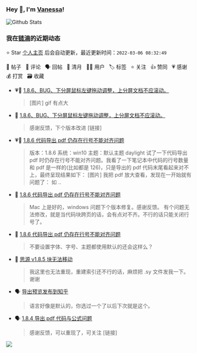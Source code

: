 ### Hey 👋, I'm [Vanessa](http://vanessa.b3log.org/)!

![Github Stats](https://github-readme-stats.vercel.app/api?username=Vanessa219&show_icons=true)

<!--events start -->

### 我在[链滴](https://ld246.com)的近期动态

⭐️ Star [个人主页](https://github.com/Vanessa219/Vanessa219) 后会自动更新，最近更新时间：`2022-03-06 08:32:49`

📝 帖子 &nbsp; 💬 评论 &nbsp; 🗣 回帖 &nbsp; 🌙 清月 &nbsp; 👨‍💻 用户 &nbsp; 🏷️ 标签 &nbsp; ⭐️ 关注 &nbsp; 👍 赞同 &nbsp; 💗 感谢 &nbsp; 💰 打赏 &nbsp; 🗃 收藏

* 💗📝 [1.8.6、BUG、下分屏鼠标左键拖动调整，上分屏文档不应滚动。](https://ld246.com/article/1646375640041)

  > [图片] gif 有点大
* 💬 [1.8.6、BUG、下分屏鼠标左键拖动调整，上分屏文档不应滚动。](https://ld246.com/article/1646375640041/comment/1646404150265#comments)

  > 感谢反馈，下个版本改进 [链接]
* 💗📝 [1.8.6 代码导出 pdf 仍存在行号不能对齐问题](https://ld246.com/article/1646315003034)

  > 版本：1.8.6 系统：win10 主题：默认主题 daylight 试了一下代码导出 pdf 时仍存在行号不能对齐问题。我看了一下笔记本中代码的行号数量和 pdf 是一样的(比如都是 126)，只是导出的 pdf 代码末尾看起来对不上，最终呈现结果如下： [图片] 我把 pdf 放大查看，发现在一开始就有问题了： 如 ..
* 💬 [1.8.6 代码导出 pdf 仍存在行号不能对齐问题](https://ld246.com/article/1646315003034/comment/1646362627321#comments)

  > Mac 上是好的，windows 问题下个版本修复。感谢反馈。 有个问题无法修改，就是当代码块跨页的话，会有点对不齐。不行的话只能关闭行号了。
* 💬 [1.8.6 代码导出 pdf 仍存在行号不能对齐问题](https://ld246.com/article/1646315003034/comment/1646320569863#comments)

  > 不要设置字体、字号、主题都使用默认的还会这样么？
* 💬 [思源 v1.8.5 块无法移动](https://ld246.com/article/1646287195421/comment/1646319391176#comments)

  > 我这里也无法重现，重建索引还不行的话，麻烦把 .sy 文件发我一下。谢谢
* 🗣 [导出预览发布到知乎](https://ld246.com/article/1628833668431/comment/1646136417383#comments)

  > 语言好像是默认的，你选过一个了以后下次就是这个。
* 🗣 [1.8.4 导出 pdf 代码与公式问题](https://ld246.com/article/1645943925484/comment/1646100043726#comments)

  > 感谢反馈，可以重现了，可关注 [链接]


<!--events end -->

<a title="Hits" target="_blank" href="https://github.com/Vanessa219/Vanessa219"><img src="https://hits.b3log.org/Vanessa219/Vanessa219.svg"></a>
